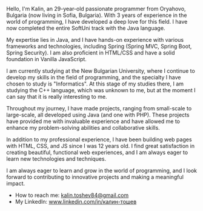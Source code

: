 Hello, I'm Kalin, an 29-year-old passionate programmer from Oryahovo, Bulgaria (now living in Sofia, Bulgaria). With 3 years of experience in the world of programming, I have developed a deep love for this field. I have now completed the entire SoftUni track with the Java language.

My expertise lies in Java, and I have hands-on experience with various frameworks and technologies, including Spring (Spring MVC, Spring Boot, Spring Security). I am also proficient in HTML/CSS and have a solid foundation in Vanilla JavaScript.

I am currently studying at the New Bulgarian University, where I continue to develop my skills in the field of programming, and the specialty I have chosen to study is "Informatics". At this stage of my studies there, I am studying the C++ language, which was unknown to me, but at the moment I can say that it is really interesting to me.

Throughout my journey, I have made projects, ranging from small-scale to large-scale, all developed using Java (and one with PHP). These projects have provided me with invaluable experience and have allowed me to enhance my problem-solving abilities and collaborative skills.

In addition to my professional experience, I have been building web pages with HTML, CSS, and JS since I was 12 years old. I find great satisfaction in creating beautiful, functional web experiences, and I am always eager to learn new technologies and techniques.

I am always eager to learn and grow in the world of programming, and I look forward to contributing to innovative projects and making a meaningful impact.

-  How to reach me: kalin.toshev84@gmail.com
-  My LinkedIn: www.linkedin.com/in/калин-тошев

